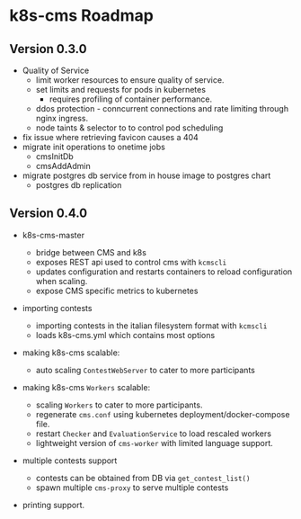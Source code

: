 # k8s-cms Roadmap
## Version 0.3.0
- Quality of Service
    - limit worker resources to ensure quality of service.
    - set limits and requests for pods in kubernetes
		- requires profiling of container performance. 
	- ddos protection - conncurrent connections and rate limiting through nginx ingress.
    - node taints & selector to to control pod scheduling 
- fix issue where retrieving favicon causes a 404
- migrate init operations to onetime jobs
    - cmsInitDb
    - cmsAddAdmin
- migrate postgres db service from in house image to postgres chart
    - postgres db replication

## Version 0.4.0
- k8s-cms-master 
    - bridge between CMS and k8s
    - exposes REST api used to control cms with `kcmscli` 
    - updates configuration and restarts containers to reload configuration when scaling.
    - expose CMS specific metrics to kubernetes
- importing contests
    - importing contests in the italian filesystem format with `kcmscli`
    - loads k8s-cms.yml which contains most options
- making k8s-cms scalable:
    - auto scaling `ContestWebServer` to cater to more participants
- making k8s-cms `Workers` scalable:
    - scaling `Workers` to cater to more participants.
    - regenerate `cms.conf` using kubernetes deployment/docker-compose file.
    - restart `Checker` and `EvaluationService` to load rescaled workers
    - lightweight version of `cms-worker` with limited language support.
- multiple contests support
    - contests can be obtained from DB via `get_contest_list()`
    - spawn multiple `cms-proxy` to serve multiple contests

- printing support.
